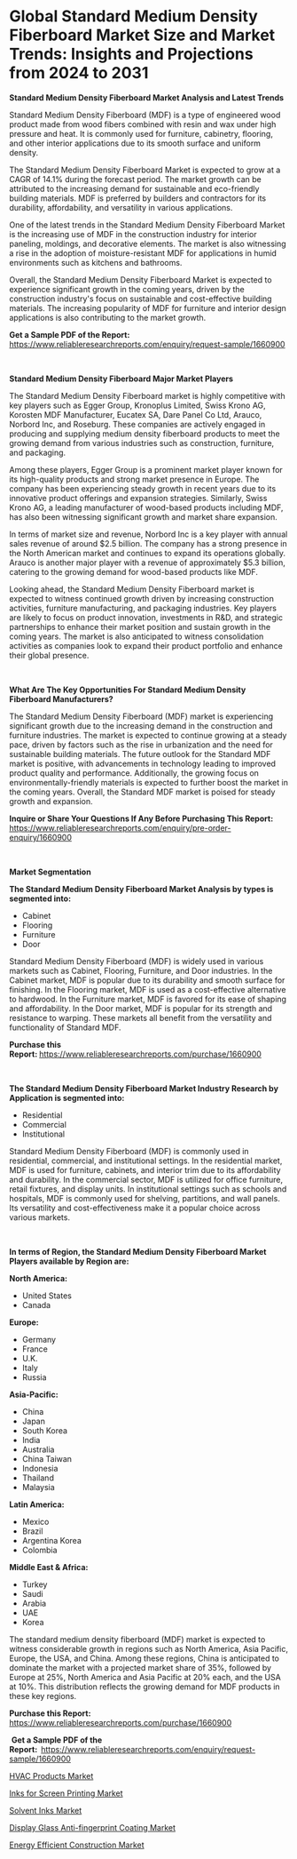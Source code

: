 <p><h1>Global Standard Medium Density Fiberboard Market Size and Market Trends: Insights and Projections from 2024 to 2031</h1></p><p><strong>Standard Medium Density Fiberboard Market Analysis and Latest Trends</strong></p>
<p><p>Standard Medium Density Fiberboard (MDF) is a type of engineered wood product made from wood fibers combined with resin and wax under high pressure and heat. It is commonly used for furniture, cabinetry, flooring, and other interior applications due to its smooth surface and uniform density.</p><p>The Standard Medium Density Fiberboard Market is expected to grow at a CAGR of 14.1% during the forecast period. The market growth can be attributed to the increasing demand for sustainable and eco-friendly building materials. MDF is preferred by builders and contractors for its durability, affordability, and versatility in various applications.</p><p>One of the latest trends in the Standard Medium Density Fiberboard Market is the increasing use of MDF in the construction industry for interior paneling, moldings, and decorative elements. The market is also witnessing a rise in the adoption of moisture-resistant MDF for applications in humid environments such as kitchens and bathrooms.</p><p>Overall, the Standard Medium Density Fiberboard Market is expected to experience significant growth in the coming years, driven by the construction industry's focus on sustainable and cost-effective building materials. The increasing popularity of MDF for furniture and interior design applications is also contributing to the market growth.</p></p>
<p><strong>Get a Sample PDF of the Report:&nbsp;</strong> <a href="https://www.reliableresearchreports.com/enquiry/request-sample/1660900">https://www.reliableresearchreports.com/enquiry/request-sample/1660900</a></p>
<p>&nbsp;</p>
<p><strong>Standard Medium Density Fiberboard Major Market Players</strong></p>
<p><p>The Standard Medium Density Fiberboard market is highly competitive with key players such as Egger Group, Kronoplus Limited, Swiss Krono AG, Korosten MDF Manufacturer, Eucatex SA, Dare Panel Co Ltd, Arauco, Norbord Inc, and Roseburg. These companies are actively engaged in producing and supplying medium density fiberboard products to meet the growing demand from various industries such as construction, furniture, and packaging.</p><p>Among these players, Egger Group is a prominent market player known for its high-quality products and strong market presence in Europe. The company has been experiencing steady growth in recent years due to its innovative product offerings and expansion strategies. Similarly, Swiss Krono AG, a leading manufacturer of wood-based products including MDF, has also been witnessing significant growth and market share expansion.</p><p>In terms of market size and revenue, Norbord Inc is a key player with annual sales revenue of around $2.5 billion. The company has a strong presence in the North American market and continues to expand its operations globally. Arauco is another major player with a revenue of approximately $5.3 billion, catering to the growing demand for wood-based products like MDF.</p><p>Looking ahead, the Standard Medium Density Fiberboard market is expected to witness continued growth driven by increasing construction activities, furniture manufacturing, and packaging industries. Key players are likely to focus on product innovation, investments in R&D, and strategic partnerships to enhance their market position and sustain growth in the coming years. The market is also anticipated to witness consolidation activities as companies look to expand their product portfolio and enhance their global presence.</p></p>
<p>&nbsp;</p>
<p><strong>What Are The Key Opportunities For Standard Medium Density Fiberboard Manufacturers?</strong></p>
<p><p>The Standard Medium Density Fiberboard (MDF) market is experiencing significant growth due to the increasing demand in the construction and furniture industries. The market is expected to continue growing at a steady pace, driven by factors such as the rise in urbanization and the need for sustainable building materials. The future outlook for the Standard MDF market is positive, with advancements in technology leading to improved product quality and performance. Additionally, the growing focus on environmentally-friendly materials is expected to further boost the market in the coming years. Overall, the Standard MDF market is poised for steady growth and expansion.</p></p>
<p><strong>Inquire or Share Your Questions If Any Before Purchasing This Report:</strong> <a href="https://www.reliableresearchreports.com/enquiry/pre-order-enquiry/1660900">https://www.reliableresearchreports.com/enquiry/pre-order-enquiry/1660900</a></p>
<p>&nbsp;</p>
<p><strong>Market Segmentation</strong></p>
<p><strong>The Standard Medium Density Fiberboard Market Analysis by types is segmented into:</strong></p>
<p><ul><li>Cabinet</li><li>Flooring</li><li>Furniture</li><li>Door</li></ul></p>
<p><p>Standard Medium Density Fiberboard (MDF) is widely used in various markets such as Cabinet, Flooring, Furniture, and Door industries. In the Cabinet market, MDF is popular due to its durability and smooth surface for finishing. In the Flooring market, MDF is used as a cost-effective alternative to hardwood. In the Furniture market, MDF is favored for its ease of shaping and affordability. In the Door market, MDF is popular for its strength and resistance to warping. These markets all benefit from the versatility and functionality of Standard MDF.</p></p>
<p><strong>Purchase this Report:&nbsp;</strong><a href="https://www.reliableresearchreports.com/purchase/1660900">https://www.reliableresearchreports.com/purchase/1660900</a></p>
<p>&nbsp;</p>
<p><strong>The Standard Medium Density Fiberboard Market Industry Research by Application is segmented into:</strong></p>
<p><ul><li>Residential</li><li>Commercial</li><li>Institutional</li></ul></p>
<p><p>Standard Medium Density Fiberboard (MDF) is commonly used in residential, commercial, and institutional settings. In the residential market, MDF is used for furniture, cabinets, and interior trim due to its affordability and durability. In the commercial sector, MDF is utilized for office furniture, retail fixtures, and display units. In institutional settings such as schools and hospitals, MDF is commonly used for shelving, partitions, and wall panels. Its versatility and cost-effectiveness make it a popular choice across various markets.</p></p>
<p>&nbsp;</p>
<p><strong>In terms of Region, the Standard Medium Density Fiberboard Market Players available by Region are:</strong></p>
<p>
    <p> <strong> North America: </strong>
        <ul>
            <li>United States</li>
            <li>Canada</li>
        </ul>
        </p> 
    <p> <strong> Europe: </strong>
        <ul>
            <li>Germany</li>
            <li>France</li>
            <li>U.K.</li>
            <li>Italy</li>
            <li>Russia</li>
        </ul>
        </p> 
    <p> <strong> Asia-Pacific: </strong>
        <ul>
            <li>China</li>
            <li>Japan</li>
            <li>South Korea</li>
            <li>India</li>
            <li>Australia</li>
            <li>China Taiwan</li>
            <li>Indonesia</li>
            <li>Thailand</li>
            <li>Malaysia</li>
        </ul>
        </p> 
    <p> <strong> Latin America: </strong>
        <ul>
            <li>Mexico</li>
            <li>Brazil</li>
            <li>Argentina Korea</li>
            <li>Colombia</li>
        </ul>
        </p> 
    <p> <strong> Middle East & Africa: </strong>
        <ul>
            <li>Turkey</li>
            <li>Saudi</li>
            <li>Arabia</li>
            <li>UAE</li>
            <li>Korea</li>
        </ul>
    </p>
    </p>
<p><p>The standard medium density fiberboard (MDF) market is expected to witness considerable growth in regions such as North America, Asia Pacific, Europe, the USA, and China. Among these regions, China is anticipated to dominate the market with a projected market share of 35%, followed by Europe at 25%, North America and Asia Pacific at 20% each, and the USA at 10%. This distribution reflects the growing demand for MDF products in these key regions.</p></p>
<p><strong>Purchase this Report: </strong><a href="https://www.reliableresearchreports.com/purchase/1660900">https://www.reliableresearchreports.com/purchase/1660900</a></p>
<p>&nbsp;<strong>Get a Sample PDF of the Report:&nbsp;&nbsp;</strong><a href="https://www.reliableresearchreports.com/enquiry/request-sample/1660900">https://www.reliableresearchreports.com/enquiry/request-sample/1660900</a></p>
<p><strong></strong></p>
<p><p><a href="https://florentine-yuzu-f42.notion.site/HVAC-Products-Market-Size-Growth-Outlook-from-2024-to-2031-projecting-at-Market-s-Trends-Analysis--75b47f76cd614c7d8c27d4216dd62a91">HVAC Products Market</a></p><p><a href="https://view.publitas.com/reportprime-1/inks-for-screen-printing-market-size-share-trends-analysis-report-by-material-by-type-by-end-user-by-region-and-segment-forecasts-2024-2031/">Inks for Screen Printing Market</a></p><p><a href="https://view.publitas.com/reportprime-1/solvent-inks-market-research-report-reveals-the-latest-trends-and-opportunities-of-this-market-for-period-from-2024-2031/">Solvent Inks Market</a></p><p><a href="https://fuschia-pecorino-a6d.notion.site/Display-Glass-Anti-fingerprint-Coating-Market-Size-Share-Trends-Analysis-Report-By-Application-R-3b59d8c4c2f7433ab2fd97c663336796">Display Glass Anti-fingerprint Coating Market</a></p><p><a href="https://changeable-paste-463.notion.site/Energy-Efficient-Construction-Market-Size-and-Examines-its-Market-Scope-with-a-Primary-Focus-on-Gr-59a2917afab744b4af86b49ac74ed37e">Energy Efficient Construction Market</a></p></p>